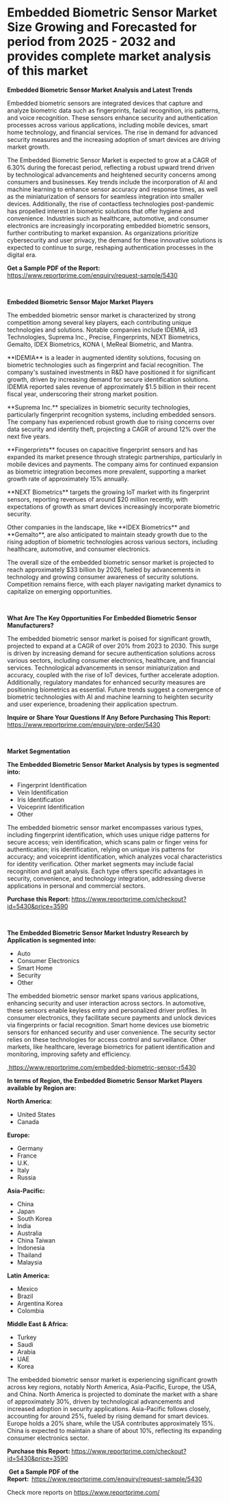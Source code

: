 <p><h1>Embedded Biometric Sensor Market Size Growing and Forecasted for period from 2025 - 2032 and provides complete market analysis of this market</h1></p><p><strong>Embedded Biometric Sensor Market Analysis and Latest Trends</strong></p>
<p><p>Embedded biometric sensors are integrated devices that capture and analyze biometric data such as fingerprints, facial recognition, iris patterns, and voice recognition. These sensors enhance security and authentication processes across various applications, including mobile devices, smart home technology, and financial services. The rise in demand for advanced security measures and the increasing adoption of smart devices are driving market growth.</p><p>The Embedded Biometric Sensor Market is expected to grow at a CAGR of 6.30% during the forecast period, reflecting a robust upward trend driven by technological advancements and heightened security concerns among consumers and businesses. Key trends include the incorporation of AI and machine learning to enhance sensor accuracy and response times, as well as the miniaturization of sensors for seamless integration into smaller devices. Additionally, the rise of contactless technologies post-pandemic has propelled interest in biometric solutions that offer hygiene and convenience. Industries such as healthcare, automotive, and consumer electronics are increasingly incorporating embedded biometric sensors, further contributing to market expansion. As organizations prioritize cybersecurity and user privacy, the demand for these innovative solutions is expected to continue to surge, reshaping authentication processes in the digital era.</p></p>
<p><strong>Get a Sample PDF of the Report:&nbsp;</strong> <a href="https://www.reportprime.com/enquiry/request-sample/5430?utm_campaign=2624&utm_medium=2&utm_source=Github&utm_content=ia&utm_term=19032025&utm_id=embedded-biometric-sensor">https://www.reportprime.com/enquiry/request-sample/5430</a></p>
<p>&nbsp;</p>
<p><strong>Embedded Biometric Sensor Major Market Players</strong></p>
<p><p>The embedded biometric sensor market is characterized by strong competition among several key players, each contributing unique technologies and solutions. Notable companies include IDEMIA, id3 Technologies, Suprema Inc., Precise, Fingerprints, NEXT Biometrics, Gemalto, IDEX Biometrics, KONA I, MeReal Biometric, and Mantra.</p><p>**IDEMIA** is a leader in augmented identity solutions, focusing on biometric technologies such as fingerprint and facial recognition. The company's sustained investments in R&D have positioned it for significant growth, driven by increasing demand for secure identification solutions. IDEMIA reported sales revenue of approximately $1.5 billion in their recent fiscal year, underscoring their strong market position.</p><p>**Suprema Inc.** specializes in biometric security technologies, particularly fingerprint recognition systems, including embedded sensors. The company has experienced robust growth due to rising concerns over data security and identity theft, projecting a CAGR of around 12% over the next five years.</p><p>**Fingerprints** focuses on capacitive fingerprint sensors and has expanded its market presence through strategic partnerships, particularly in mobile devices and payments. The company aims for continued expansion as biometric integration becomes more prevalent, supporting a market growth rate of approximately 15% annually.</p><p>**NEXT Biometrics** targets the growing IoT market with its fingerprint sensors, reporting revenues of around $20 million recently, with expectations of growth as smart devices increasingly incorporate biometric security. </p><p>Other companies in the landscape, like **IDEX Biometrics** and **Gemalto**, are also anticipated to maintain steady growth due to the rising adoption of biometric technologies across various sectors, including healthcare, automotive, and consumer electronics.</p><p>The overall size of the embedded biometric sensor market is projected to reach approximately $33 billion by 2026, fueled by advancements in technology and growing consumer awareness of security solutions. Competition remains fierce, with each player navigating market dynamics to capitalize on emerging opportunities.</p></p>
<p>&nbsp;</p>
<p><strong>What Are The Key Opportunities For Embedded Biometric Sensor Manufacturers?</strong></p>
<p><p>The embedded biometric sensor market is poised for significant growth, projected to expand at a CAGR of over 20% from 2023 to 2030. This surge is driven by increasing demand for secure authentication solutions across various sectors, including consumer electronics, healthcare, and financial services. Technological advancements in sensor miniaturization and accuracy, coupled with the rise of IoT devices, further accelerate adoption. Additionally, regulatory mandates for enhanced security measures are positioning biometrics as essential. Future trends suggest a convergence of biometric technologies with AI and machine learning to heighten security and user experience, broadening their application spectrum.</p></p>
<p><strong>Inquire or Share Your Questions If Any Before Purchasing This Report:</strong> <a href="https://www.reportprime.com/enquiry/pre-order/5430?utm_campaign=2624&utm_medium=2&utm_source=Github&utm_content=ia&utm_term=19032025&utm_id=embedded-biometric-sensor">https://www.reportprime.com/enquiry/pre-order/5430</a></p>
<p>&nbsp;</p>
<p><strong>Market Segmentation</strong></p>
<p><strong>The Embedded Biometric Sensor Market Analysis by types is segmented into:</strong></p>
<p><ul><li>Fingerprint Identification</li><li>Vein Identification</li><li>Iris Identification</li><li>Voiceprint Identification</li><li>Other</li></ul></p>
<p><p>The embedded biometric sensor market encompasses various types, including fingerprint identification, which uses unique ridge patterns for secure access; vein identification, which scans palm or finger veins for authentication; iris identification, relying on unique iris patterns for accuracy; and voiceprint identification, which analyzes vocal characteristics for identity verification. Other market segments may include facial recognition and gait analysis. Each type offers specific advantages in security, convenience, and technology integration, addressing diverse applications in personal and commercial sectors.</p></p>
<p><strong>Purchase this Report:&nbsp;</strong><a href="https://www.reportprime.com/checkout?id=5430&price=3590&utm_campaign=2624&utm_medium=2&utm_source=Github&utm_content=ia&utm_term=19032025&utm_id=embedded-biometric-sensor">https://www.reportprime.com/checkout?id=5430&price=3590</a></p>
<p>&nbsp;</p>
<p><strong>The Embedded Biometric Sensor Market Industry Research by Application is segmented into:</strong></p>
<p><ul><li>Auto</li><li>Consumer Electronics</li><li>Smart Home</li><li>Security</li><li>Other</li></ul></p>
<p><p>The embedded biometric sensor market spans various applications, enhancing security and user interaction across sectors. In automotive, these sensors enable keyless entry and personalized driver profiles. In consumer electronics, they facilitate secure payments and unlock devices via fingerprints or facial recognition. Smart home devices use biometric sensors for enhanced security and user convenience. The security sector relies on these technologies for access control and surveillance. Other markets, like healthcare, leverage biometrics for patient identification and monitoring, improving safety and efficiency.</p></p>
<p><a href="https://www.reportprime.com/embedded-biometric-sensor-r5430?utm_campaign=2624&utm_medium=2&utm_source=Github&utm_content=ia&utm_term=19032025&utm_id=embedded-biometric-sensor">&nbsp;https://www.reportprime.com/embedded-biometric-sensor-r5430</a></p>
<p><strong>In terms of Region, the Embedded Biometric Sensor Market Players available by Region are:</strong></p>
<p>
    <p> <strong> North America: </strong>
        <ul>
            <li>United States</li>
            <li>Canada</li>
        </ul>
        </p> 
    <p> <strong> Europe: </strong>
        <ul>
            <li>Germany</li>
            <li>France</li>
            <li>U.K.</li>
            <li>Italy</li>
            <li>Russia</li>
        </ul>
        </p> 
    <p> <strong> Asia-Pacific: </strong>
        <ul>
            <li>China</li>
            <li>Japan</li>
            <li>South Korea</li>
            <li>India</li>
            <li>Australia</li>
            <li>China Taiwan</li>
            <li>Indonesia</li>
            <li>Thailand</li>
            <li>Malaysia</li>
        </ul>
        </p> 
    <p> <strong> Latin America: </strong>
        <ul>
            <li>Mexico</li>
            <li>Brazil</li>
            <li>Argentina Korea</li>
            <li>Colombia</li>
        </ul>
        </p> 
    <p> <strong> Middle East & Africa: </strong>
        <ul>
            <li>Turkey</li>
            <li>Saudi</li>
            <li>Arabia</li>
            <li>UAE</li>
            <li>Korea</li>
        </ul>
    </p>
    </p>
<p><p>The embedded biometric sensor market is experiencing significant growth across key regions, notably North America, Asia-Pacific, Europe, the USA, and China. North America is projected to dominate the market with a share of approximately 30%, driven by technological advancements and increased adoption in security applications. Asia-Pacific follows closely, accounting for around 25%, fueled by rising demand for smart devices. Europe holds a 20% share, while the USA contributes approximately 15%. China is expected to maintain a share of about 10%, reflecting its expanding consumer electronics sector.</p></p>
<p><strong>Purchase this Report: </strong><a href="https://www.reportprime.com/checkout?id=5430&price=3590&utm_campaign=2624&utm_medium=2&utm_source=Github&utm_content=ia&utm_term=19032025&utm_id=embedded-biometric-sensor">https://www.reportprime.com/checkout?id=5430&price=3590</a></p>
<p>&nbsp;<strong>Get a Sample PDF of the Report:&nbsp;&nbsp;</strong><a href="https://www.reportprime.com/enquiry/request-sample/5430?utm_campaign=2624&utm_medium=2&utm_source=Github&utm_content=ia&utm_term=19032025&utm_id=embedded-biometric-sensor">https://www.reportprime.com/enquiry/request-sample/5430</a></p>
<p><strong></strong></p>
<p>Check more reports on <a href="https://www.reportprime.com/?utm_campaign=2624&utm_medium=2&utm_source=Github&utm_content=ia&utm_term=19032025&utm_id=embedded-biometric-sensor">https://www.reportprime.com/</a></p>